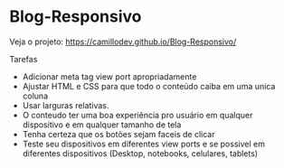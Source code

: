 # Blog-Responsivo

Veja o projeto: https://camillodev.github.io/Blog-Responsivo/


Tarefas

- Adicionar meta tag view port apropriadamente
- Ajustar HTML e CSS para que todo o conteúdo caiba em uma unica coluna
- Usar larguras relativas. 
- O conteudo ter uma boa experiência pro usuário em qualquer dispositivo e em qualquer tamanho de tela
- Tenha certeza que os botões sejam faceis de clicar
- Teste seu dispositivos em diferentes view ports e se possivel em diferentes dispositivos (Desktop, notebooks, celulares, tablets)
